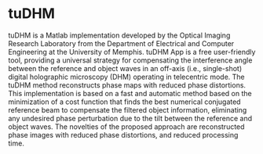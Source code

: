 # tuDHM
tuDHM is a Matlab implementation developed by the Optical Imaging Research Laboratory from the Department of Electrical and Computer Engineering at the University of Memphis. tuDHM App is a free user-friendly tool, providing a universal strategy for compensating the interference angle between the reference and object waves in an off-axis (i.e., single-shot)  digital holographic microscopy (DHM) operating in telecentric mode. The tuDHM method reconstructs phase maps with reduced phase distortions. This implementation is based on a fast and automatic method based on the minimization of a cost function that finds the best numerical conjugated reference beam to compensate the filtered object information, eliminating any undesired phase perturbation due to the tilt between the reference and object waves. The novelties of the proposed approach are reconstructed phase images with reduced phase distortions, and reduced processing time. 
